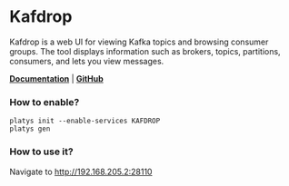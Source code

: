 # Kafdrop

Kafdrop is a web UI for viewing Kafka topics and browsing consumer groups. The tool displays information such as brokers, topics, partitions, consumers, and lets you view messages.

**[Documentation](https://github.com/obsidiandynamics/kafdrop)** | **[GitHub](https://github.com/obsidiandynamics/kafdrop)**

### How to enable?

```
platys init --enable-services KAFDROP
platys gen
```

### How to use it?

Navigate to <http://192.168.205.2:28110>
